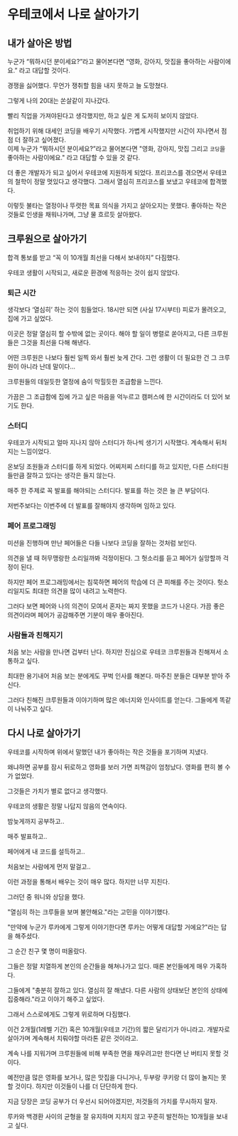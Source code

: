 # 우테코에서 나로 살아가기

## 내가 살아온 방법

누군가 “뭐하시던 분이세요?”라고 물어본다면 “영화, 강아지, 맛집을 좋아하는 사람이에요.” 라고 대답할 것이다.

경쟁을 싫어했다. 무언가 쟁취할 힘을 내지 못하고 늘 도망쳤다.

그렇게 나의 20대는 쏜살같이 지나갔다.

빨리 직업을 가져야된다고 생각했지만, 하고 싶은 게 도저히 보이지 않았다.

취업하기 위해 대세인 코딩을 배우기 시작했다. 가볍게 시작했지만 시간이 지나면서 점점 더 잘하고 싶어졌다.  
이제 누군가 “뭐하시던 분이세요?”라고 물어본다면 "영화, 강아지, 맛집 그리고 `코딩`을 좋아하는 사람이에요." 라고 대답할 수 있을 것 같다.

더 좋은 개발자가 되고 싶어서 우테코에 지원하게 되었다. 프리코스를 겪으면서 우테코의 철학이 정말 멋있다고 생각했다. 그래서 열심히 프리코스를 보냈고 우테코에 합격했다.

이렇듯 불타는 열정이나 뚜렷한 목표 의식을 가지고 살아오지는 못했다. 좋아하는 작은 것들로 인생을 채워나가며, 그냥 물 흐르듯 살아왔다.

## 크루원으로 살아가기

합격 통보를 받고 “꼭 이 10개월 최선을 다해서 보내야지” 다짐했다.

우테코 생활이 시작되고, 새로운 환경에 적응하는 것이 쉽지 않았다.

### 퇴근 시간

생각보다 ‘열심히’ 하는 것이 힘들었다. 18시만 되면 (사실 17시부터) 피로가 몰려오고, 집에 가고 싶었다.

이곳은 정말 열심히 할 수밖에 없는 곳이다. 해야 할 일이 병렬로 쏟아지고, 다른 크루원들은 그것을 최선을 다해 해낸다.

어떤 크루원은 나보다 훨씬 일찍 와서 훨씬 늦게 간다. 그런 생활이 더 필요한 건 그 크루원이 아니라 난데 말이다…

크루원들의 데일듯한 열정에 숨이 막힐듯한 조급함을 느낀다.

가끔은 그 조급함에 집에 가고 싶은 마음을 억누르고 캠퍼스에 한 시간이라도 더 있어 보기도 한다.

### 스터디

우테코가 시작되고 얼마 지나지 않아 스터디가 하나씩 생기기 시작했다. 계속해서 뒤처지는 느낌이었다.

온보딩 조원들과 스터디를 하게 되었다. 어찌저찌 스터디를 하고 있지만, 다른 스터디원들만큼 잘하고 있다는 생각은 들지 않는다.

매주 한 주제로 꼭 발표를 해야되는 스터디다. 발표를 하는 것은 늘 큰 부담이다.

저번주보다는 이번주에 더 발표를 잘해야지 생각하며 임하고 있다.

### 페어 프로그래밍

미션을 진행하며 만난 페어들은 다들 나보다 코딩을 잘하는 것처럼 보인다. 

의견을 낼 때 허무맹랑한 소리일까봐 걱정이된다. 그 헛소리를 듣고 페어가 실망할까 걱정이 된다. 

하지만 페어 프로그래밍에서는 침묵하면 페어의 학습에 더 큰 피해를 주는 것이다. 헛소리일지도 최대한 의견을 많이 내려고 노력한다. 

그러다 보면 페어와 나의 의견이 모여서 혼자는 짜지 못했을 코드가 나온다. 가끔 좋은 의견이라며 페어가 공감해주면 기분이 매우 좋아진다.

### 사람들과 친해지기

처음 보는 사람을 만나면 겁부터 난다. 하지만 진심으로 우테코 크루원들과 친해져서 소통하고 싶다.

최대한 용기내어 처음 보는 분에게도 꾸벅 인사를 해본다. 마주친 분들은 대부분 받아 주신다.

그러다 친해진 크루원들과 이야기하며 많은 에너지와 인사이트를 얻는다. 그들에게 똑같이 나눠주고 싶다.

## 다시 나로 살아가기

우테코를 시작하며 위에서 말했던 내가 좋아하는 작은 것들을 포기하며 지냈다.

왜냐하면 공부를 잠시 뒤로하고 영화를 보러 가면 죄책감이 엄청났다. 영화를 편히 볼 수가 없었다.

그것들은 가치가 별로 없다고 생각했다.

우테코의 생활은 정말 나답지 않음의 연속이다.

밤늦게까지 공부하고..

매주 발표하고..

페어에게 내 코드를 설득하고..

처음보는 사람에게 먼저 말걸고..

이런 과정을 통해서 배우는 것이 매우 많다. 하지만 너무 지친다.

그러던 중 워니와 상담을 했다. 

"열심히 하는 크루들을 보며 불안해요."라는 고민을 이야기했다.

"만약에 누군가 루카에게 그렇게 이야기한다면 루카는 어떻게 대답할 거에요?"라는 답을 해주셨다.

그 순간 친구 몇 명이 떠올랐다. 

그들은 정말 치열하게 본인의 순간들을 해쳐나가고 있다. 때론 본인들에게 매우 가혹하다.

그들에게 "충분히 잘하고 있다. 열심히 잘 해냈다. 다른 사람의 상태보단 본인의 상태에 집중해라."라고 이야기 해주고 싶었다.

그래서 스스로에게도 그렇게 위로하며 다짐했다.

이건 2개월(1레벨 기간) 혹은 10개월(우테코 기간)의 짧은 달리기가 아니라고. 개발자로 살아가며 계속해서 치뤄야할 마라톤 같은 것이라고.

계속 나를 지워가며 크루원들에 비해 부족한 면을 채우려고만 한다면 난 버티지 못할 것이다.

예전만큼 많은 영화를 보거나, 많은 맛집을 다니거나, 두부랑 쿠키랑 더 많이 놀지는 못할 것이다. 하지만 이것들이 나를 더 단단하게 한다.

지금 당장은 코딩 공부가 더 우선시 되어야겠지만, 저것들의 가치를 무시하지 말자.

루카와 백경환 사이의 균형을 잘 유지하며 지치지 않고 꾸준히 발전하는 10개월을 보내고 싶다.

